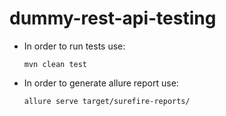 # dummy-rest-api-testing

* In order to run tests use:

  `mvn clean test`

* In order to generate allure report use:

  `allure serve target/surefire-reports/`
